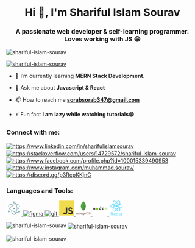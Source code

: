 <h1 align="center">Hi 👋, I'm Shariful Islam Sourav</h1>
<h3 align="center">A passionate web developer & self-learning programmer. Loves working with JS 😁</h3>

<p align="left"> <img src="https://komarev.com/ghpvc/?username=shariful-islam-sourav&label=Profile%20views&color=0e75b6&style=flat" alt="shariful-islam-sourav" /> </p>

<p align="left"> <a href="https://github.com/ryo-ma/github-profile-trophy"><img src="https://github-profile-trophy.vercel.app/?username=shariful-islam-sourav" alt="shariful-islam-sourav" /></a> </p>

- 🌱 I’m currently learning **MERN Stack Development.**

- 💬 Ask me about **Javascript & React**

- 📫 How to reach me **sorabsorab347@gmail.com**

- ⚡ Fun fact **I am lazy while watching tutorials😁**

<h3 align="left">Connect with me:</h3>
<p align="left">
<a href="https://linkedin.com/in/https://www.linkedin.com/in/sharifulislamsourav" target="blank"><img align="center" src="https://raw.githubusercontent.com/rahuldkjain/github-profile-readme-generator/master/src/images/icons/Social/linked-in-alt.svg" alt="https://www.linkedin.com/in/sharifulislamsourav" height="30" width="40" /></a>
<a href="https://stackoverflow.com/users/https://stackoverflow.com/users/14729572/shariful-islam-sourav" target="blank"><img align="center" src="https://raw.githubusercontent.com/rahuldkjain/github-profile-readme-generator/master/src/images/icons/Social/stack-overflow.svg" alt="https://stackoverflow.com/users/14729572/shariful-islam-sourav" height="30" width="40" /></a>
<a href="https://fb.com/https://www.facebook.com/profile.php?id=100015339490953" target="blank"><img align="center" src="https://raw.githubusercontent.com/rahuldkjain/github-profile-readme-generator/master/src/images/icons/Social/facebook.svg" alt="https://www.facebook.com/profile.php?id=100015339490953" height="30" width="40" /></a>
<a href="https://instagram.com/https://www.instagram.com/muhammad.sourav/" target="blank"><img align="center" src="https://raw.githubusercontent.com/rahuldkjain/github-profile-readme-generator/master/src/images/icons/Social/instagram.svg" alt="https://www.instagram.com/muhammad.sourav/" height="30" width="40" /></a>
<a href="https://discord.gg/https://discord.gg/p3RcpKKjnC" target="blank"><img align="center" src="https://raw.githubusercontent.com/rahuldkjain/github-profile-readme-generator/master/src/images/icons/Social/discord.svg" alt="https://discord.gg/p3RcpKKjnC" height="30" width="40" /></a>
</p>

<h3 align="left">Languages and Tools:</h3>
<p align="left"> <a href="https://www.electronjs.org" target="_blank"> <img src="https://raw.githubusercontent.com/devicons/devicon/master/icons/electron/electron-original.svg" alt="electron" width="40" height="40"/> </a> <a href="https://www.figma.com/" target="_blank"> <img src="https://www.vectorlogo.zone/logos/figma/figma-icon.svg" alt="figma" width="40" height="40"/> </a> <a href="https://git-scm.com/" target="_blank"> <img src="https://www.vectorlogo.zone/logos/git-scm/git-scm-icon.svg" alt="git" width="40" height="40"/> </a> <a href="https://developer.mozilla.org/en-US/docs/Web/JavaScript" target="_blank"> <img src="https://raw.githubusercontent.com/devicons/devicon/master/icons/javascript/javascript-original.svg" alt="javascript" width="40" height="40"/> </a> <a href="https://www.mongodb.com/" target="_blank"> <img src="https://raw.githubusercontent.com/devicons/devicon/master/icons/mongodb/mongodb-original-wordmark.svg" alt="mongodb" width="40" height="40"/> </a> <a href="https://nodejs.org" target="_blank"> <img src="https://raw.githubusercontent.com/devicons/devicon/master/icons/nodejs/nodejs-original-wordmark.svg" alt="nodejs" width="40" height="40"/> </a> <a href="https://reactjs.org/" target="_blank"> <img src="https://raw.githubusercontent.com/devicons/devicon/master/icons/react/react-original-wordmark.svg" alt="react" width="40" height="40"/> </a> </p>

<p><img align="left" src="https://github-readme-stats.vercel.app/api/top-langs?username=shariful-islam-sourav&show_icons=true&locale=en&layout=compact" alt="shariful-islam-sourav" /></p>

<p>&nbsp;<img align="center" src="https://github-readme-stats.vercel.app/api?username=shariful-islam-sourav&show_icons=true&locale=en" alt="shariful-islam-sourav" /></p>

<p><img align="center" src="https://github-readme-streak-stats.herokuapp.com/?user=shariful-islam-sourav&" alt="shariful-islam-sourav" /></p>
